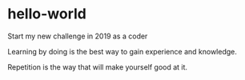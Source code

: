 # hello-world
Start my new challenge in 2019 as a coder

Learning by doing is the best way to gain experience and knowledge.

Repetition is the way that will make yourself good at it.

